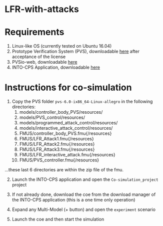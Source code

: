 # LFR-with-attacks

# Requirements
 1. Linux-like OS (currently tested on Ubuntu 16.04)
 2. Prototype Verification System (PVS), downloadable [here](http://pvs.csl.sri.com/cgi-bin/downloadlic.cgi?file=pvs-6.0-ix86_64-Linux-allegro.tgz) after acceptance of the license
 3. PVSio-web, downloadable [here](https://github.com/pvsioweb/pvsio-web)
 4. INTO-CPS Application, downloadable [here](https://github.com/INTO-CPS-Association/into-cps-application/releases/download/v4.0.0/into-cps-app-4.0.0-linux-x64.zip)
 
# Instructions for co-simulation

 1. Copy the PVS folder `pvs-6.0-ix86_64-Linux-allegro` in the following directories:
    1. models/controller_body_PVS/resources/
    2. models/PVS_control/resources/
    3. models/programmed_attack_control/resources/ 
    4. models/interactive_attack_control/resources/
    5. FMUS/controller_body_PVS.fmu{/resources}
    6. FMUS/LFR_Attack1.fmu{/resources}
    7. FMUS/LFR_Attack2.fmu{/resources}
    8. FMUS/LFR_Attack3.fmu{/resources}
    9. FMUS/LFR_interactive_attack.fmu{/resources}
    10. FMUS/PVS_controller.fmu{/resources}
    
...these last 6 directories are within the zip file of the fmu.

 2. Launch the INTO-CPS application and open the `Co-simulation_project` project

 3. If not already done, download the coe from the download manager of the INTO-CPS application (this is a one time only operation)

 4. Expand any Multi-Model (+ button) and open the `experiment` scenario

 5. Launch the coe and then start the simulation
